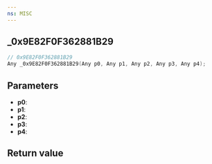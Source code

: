 ```yaml
---
ns: MISC
---
```

## _0x9E82F0F362881B29

```c
// 0x9E82F0F362881B29
Any _0x9E82F0F362881B29(Any p0, Any p1, Any p2, Any p3, Any p4);
```


## Parameters
* **p0**: 
* **p1**: 
* **p2**: 
* **p3**: 
* **p4**: 

## Return value
